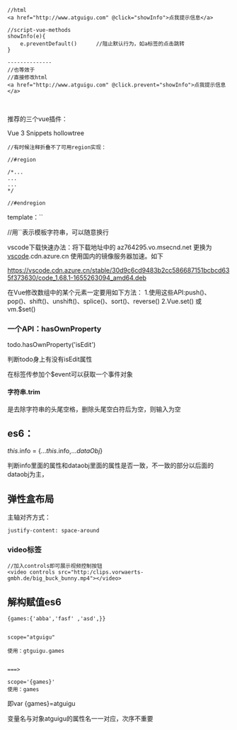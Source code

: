 

```
//html
<a href="http://www.atguigu.com" @click="showInfo">点我提示信息</a>

//script-vue-methods
showInfo(e){
	e.preventDefault()		//阻止默认行为，如a标签的点击跳转
}

--------------
//也等效于
//直接修改html
<a href="http://www.atguigu.com" @click.prevent="showInfo">点我提示信息</a>
```

​	

推荐的三个vue插件：

Vue 3 Snippets	hollowtree



```
//有时候注释折叠不了可用region实现：

//#region

/*...
...
...
*/

//#endregion
```



template：``

//用``表示模板字符串，可以随意换行



vscode下载快速办法：将下载地址中的 az764295.vo.msecnd.net 更换为 [vscode](https://so.csdn.net/so/search?q=vscode&spm=1001.2101.3001.7020).cdn.azure.cn 使用国内的镜像服务器加速。如下

https://vscode.cdn.azure.cn/stable/30d9c6cd9483b2cc586687151bcbcd635f373630/code_1.68.1-1655263094_amd64.deb



在Vue修改数组中的某个元素一定要用如下方法：
                            1.使用这些API:push()、pop()、shift()、unshift()、splice()、sort()、reverse()
                            2.Vue.set() 或 vm.$set()



### 一个API：hasOwnProperty

todo.hasOwnProperty('isEdit')

判断todo身上有没有isEdit属性



在标签传参加个$event可以获取一个事件对象



#### 字符串.trim

是去除字符串的头尾空格，删除头尾空白符后为空，则输入为空



## es6：

*this*.info = {...*this*.info,...*dataObj*}

判断info里面的属性和dataobj里面的属性是否一致，不一致的部分以后面的dataobj为主，



## 弹性盒布局

主轴对齐方式：

```
justify-content: space-around
```



### video标签

```
//加入controls即可展示视频控制按钮
<video controls src="http:/clips.vorwaerts-gmbh.de/big_buck_bunny.mp4"></video>
```



## 解构赋值es6

```
{games:{'abba','fasf' ,'asd',}}


scope="atguigu"

使用：gtguigu.games


===>

scope='{games}'
使用：games
```

即var {games}=atguigu

变量名与对象atguigu的属性名一一对应，次序不重要